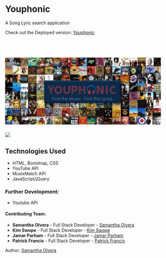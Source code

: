 # Youphonic
A Song Lyric search application 

Check out the Deployed version: [Youphonic](https://smolvera.github.io/Youphonic_App/)

<h1 align="center">
  <br>
  <img src="https://github.com/Southerngirl13/group-project-2/blob/master/assets/images/project.gif">
</h1>
<img src="https://github.com/Southerngirl13/group-project-2/blob/master/assets/images/readme2.jpg">


## Technologies Used
 - HTML, Bootstrap, CSS
 - YouTube API 
 - MusixMatch API
 - JavaScript/jQuery
 
### Further Development:
- Youtube API 

#### Contributing Team:

* **Samantha Olvera** - Full Stack Developer - [Samantha Olvera](https://github.com/smolvera)
* **Kim Swope** - Full Stack Developer - [Kim Swope](https://github.com/Southerngirl13)
* **Jamar Parham** - Full Stack Developer - [Jamar Parham](https://github.com/JParham23)
* **Patrick Francis** - Full Stack Developer - [Patrick Francis](https://github.com/pfrancis113)

Author: [Samantha Olvera](https://github.com/smolvera)